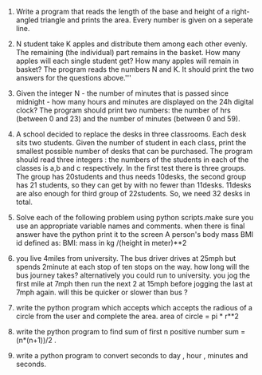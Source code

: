 1. Write  a program that reads the length of the base and height of a right-angled triangle and prints the area. Every number is given on a seperate line.

2. N student take K apples and distribute them among each other evenly.
The remaining (the individual) part remains in the basket. How many apples will each single student get?
How many apples will remain in basket? The program reads the numbers N and K. It should print the two answers for the questions above.'''


3. Given the integer N - the number of minutes that is passed since midnight -
 how many hours and minutes are displayed on the 24h digital clock?
The program should print two numbers: the number of hrs (between 0 and 23) and the number of minutes (between 0 and 59).



4. A school decided to replace the desks in three classrooms.
Each desk sits two students. Given the number of student in each class, print the smallest possible number of desks that can be purchased.
The program should read three integers : the numbers of the students in each of the classes is a,b and c respectively.
In the first test there is three groups. The group has 20students and thus needs 10desks,
the second group has 21 students, so they can get by with no fewer than 11desks.
11desks are also enough for third group of 22students. So, we need 32 desks in total.



5. Solve each of the following problem using python scripts.make sure you use an appropriate variable names and comments.
when there is final answer have the python print it to the screen
A person's body mass BMI id defined as:
 BMI: mass in kg /(height in meter)**2



6. you live 4miles from university. The bus driver drives at 25mph but spends 2minute at each stop of ten stops on the way.
how long will the bus journey takes? alternatively you could run to university. you jog the first mile at 7mph then run the
next 2 at 15mph before jogging the last at 7mph again. will this be quicker or slower than bus ?



7. write the python program which accepts which accepts the radious of a circle from the user and complete the area.
area of circle = pi * r**2



8. write the python program to find sum of first n positive number
sum = (n*(n+1))/2 .



9. write a python program to convert seconds to day , hour , minutes and seconds.

